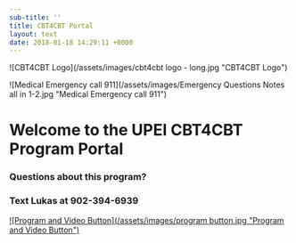```yaml
---
sub-title: ''
title: CBT4CBT Portal
layout: text
date: 2018-01-18 14:29:11 +0000
---
```

![CBT4CBT Logo](/assets/images/cbt4cbt logo - long.jpg "CBT4CBT Logo")

![Medical Emergency call 911](/assets/images/Emergency Questions Notes all in 1-2.jpg "Medical Emergency call 911")

# Welcome to the UPEI CBT4CBT Program Portal

### Questions about this program?

### Text Lukas at 902-394-6939

[![Program and Video Button](/assets/images/program button.jpg "Program and Video Button")](https://app.cbt4cbt.com/#/ "Program and Video Button")